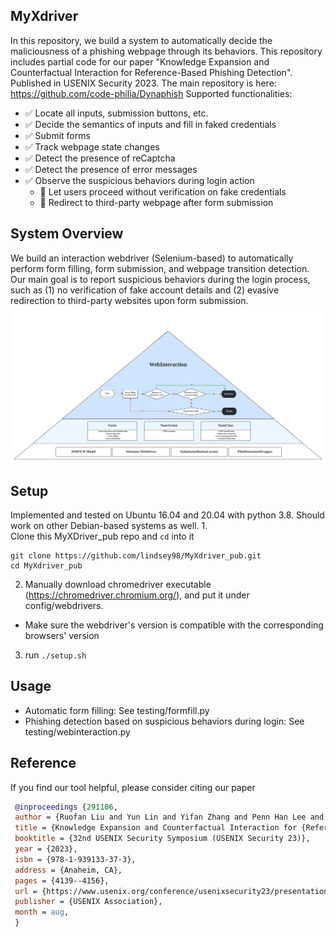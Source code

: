 **MyXdriver**
-
In this repository, we build a system to automatically decide the maliciousness of a phishing webpage through its behaviors. 
This repository includes partial code for our paper "Knowledge Expansion and Counterfactual Interaction for Reference-Based Phishing Detection".
Published in USENIX Security 2023. The main repository is here: https://github.com/code-philia/Dynaphish 
Supported functionalities:
- ✅ Locate all inputs, submission buttons, etc.
- ✅ Decide the semantics of inputs and fill in faked credentials
- ✅ Submit forms
- ✅ Track webpage state changes
- ✅ Detect the presence of reCaptcha
- ✅ Detect the presence of error messages
- ✅ Observe the suspicious behaviors during login action
   - 🏁 Let users proceed without verification on fake credentials
   - 🏁 Redirect to third-party webpage after form submission

**System Overview**
-
We build an interaction webdriver (Selenium-based) to automatically perform form filling, form submission, and webpage transition detection.
Our main goal is to report suspicious behaviors during the login process, such as (1) no verification of fake account details and (2) evasive redirection to third-party websites upon form submission. 
<img src='WebInteraction Diagram.png'/>


**Setup**
-
Implemented and tested on Ubuntu 16.04 and 20.04 with python 3.8. Should work on other Debian-based systems as well.
1.  
Clone this MyXDriver_pub repo and `cd` into it
 ```
git clone https://github.com/lindsey98/MyXdriver_pub.git
cd MyXdriver_pub
```
2. Manually download chromedriver executable (https://chromedriver.chromium.org/), and put it under config/webdrivers.
* Make sure the webdriver's version is compatible with the corresponding browsers' version

3. run `./setup.sh`

**Usage**
-
- Automatic form filling: See testing/formfill.py
- Phishing detection based on suspicious behaviors during login: See testing/webinteraction.py

**Reference**
-
If you find our tool helpful, please consider citing our paper
```bibtex
 @inproceedings {291106,
 author = {Ruofan Liu and Yun Lin and Yifan Zhang and Penn Han Lee and Jin Song Dong},
 title = {Knowledge Expansion and Counterfactual Interaction for {Reference-Based} Phishing Detection},
 booktitle = {32nd USENIX Security Symposium (USENIX Security 23)},
 year = {2023},
 isbn = {978-1-939133-37-3},
 address = {Anaheim, CA},
 pages = {4139--4156},
 url = {https://www.usenix.org/conference/usenixsecurity23/presentation/liu-ruofan},
 publisher = {USENIX Association},
 month = aug,
 }
```

